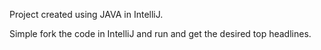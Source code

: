 Project created using JAVA in IntelliJ.

Simple fork the code in IntelliJ and run and get the desired top headlines.
